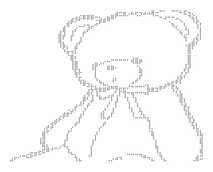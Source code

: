 <svg xmlns="http://www.w3.org/2000/svg" width="800" height="400" viewBox="0 0 800 400">
    <foreignObject width="100%" height="100%">
        <div xmlns="http://www.w3.org/1999/xhtml">
            <pre>
⠀⠀⠀⠀⠀⠀⠀⠀⠀⠀⠀⠀⠀⠀⠀⠀⠀⠀⠀⢀⣀⣀⣀⠀⠀⠀⠀⣀⣴⣒⣶⡠⠦⢖⡲⠴⠴⢿⣒⠉⠁⠀⠉⠉⠓⠯⣲⢄⠀⠀
⠀⠀⠀⠀⠀⠀⠀⠀⠀⠀⠀⠀⠀⠀⠀⠀⢀⣴⡺⠗⠛⠛⠛⠩⣵⣴⠿⠛⠁⠀⠀⠀⠀⠀⠀⠀⠀⠀⠀⠉⠚⢉⠉⠒⢄⠀⠈⢳⣣⠀
⠀⠀⠀⠀⠀⠀⠀⠀⠀⠀⠀⠀⠀⠀⠀⣠⠻⠁⢀⠤⠔⢲⡤⠚⠁⠀⠀⠀⠀⠀⠀⠀⠀⠀⠀⠀⠀⠀⠀⠀⠀⠀⠳⡄⠀⢣⠀⠀⢱⡃
⠀⠀⠀⠀⠀⠀⠀⠀⠀⠀⠀⠀⠀⠀⣰⢻⠀⢰⠃⠀⡴⠋⠀⠀⠀⠀⠀⠀⠀⠀⠀⠀⠀⠀⠀⠀⠀⠀⠀⠀⠀⠀⠀⠈⢦⢈⡇⠀⢀⡇
⠀⠀⠀⠀⠀⠀⠀⠀⠀⠀⠀⠀⠀⠀⣿⠏⠀⡏⠀⢰⠁⠀⠀⠀⠀⠀⠀⠀⠀⠀⠀⠀⠀⠀⠀⠀⠀⠀⠀⠀⠀⠀⠀⠀⠀⢳⠀⢠⢮⠇
⠀⠀⠀⠀⠀⠀⠀⠀⠀⠀⠀⠀⠀⠀⢹⣧⡀⠀⣰⠋⠀⠀⠀⠀⠀⠀⠀⠀⠀⠀⠀⠀⠀⠀⠀⠀⠀⠀⠀⠀⠀⠀⠀⠀⠀⠠⣴⡿⠃⠀
⠀⠀⠀⠀⠀⠀⠀⠀⠀⠀⠀⠀⠀⠀⠀⠱⣥⢤⡏⠀⠀⠀⠀⠀⠀⠀⠀⠀⠀⠀⠀⠀⠀⠀⠀⠀⠀⠀⠀⠀⠀⠀⠀⠀⠀⠀⣿⠁⠀⠀
⠀⠀⠀⠀⠀⠀⠀⠀⠀⠀⠀⠀⠀⠀⠀⠀⠈⣿⠆⠀⠀⠀⠀⠀⠀⠀⠀⣀⣀⣀⣀⡀⣠⣤⣀⠀⠀⠀⠀⠀⠀⠀⠀⠀⠀⠀⣿⠀⠀⠀
⠀⠀⠀⠀⠀⠀⠀⠀⠀⠀⠀⠀⠀⠀⠀⠀⠀⢸⣿⠀⠀⠀⢠⣶⠔⠊⣉⣀⠀⠀⠀⠀⠙⢛⠋⠀⠀⠀⠀⠀⠀⠀⠀⠀⠀⢠⢿⠀⠀⠀
⠀⠀⠀⠀⠀⠀⠀⠀⠀⠀⠀⠀⠀⠀⠀⠀⠀⠘⣟⣆⠀⠀⠘⡇⠀⠀⠛⠛⠁⠀⠀⠀⠀⠀⣷⠀⠀⠀⠀⠀⠀⠀⠀⠀⢀⢞⡏⠀⠀⠀
⠀⠀⠀⠀⠀⠀⠀⠀⠀⠀⠀⠀⠀⠀⠀⠀⠀⠀⠹⡥⠀⠀⠀⢇⠀⠀⠀⢀⡀⠀⠀⠀⠀⢀⡞⠀⠀⠀⠀⠀⠀⠀⠀⢠⣮⠎⠀⠀⠀⠀
⠀⠀⠀⠀⠀⠀⠀⠀⠀⠀⠀⠀⠀⠀⠀⠀⠀⠀⠀⠹⣷⢤⡀⠈⠳⣄⡀⠘⠁⠀⠀⢀⠴⠋⠀⢀⡀⠀⠀⠀⢀⣤⣖⠟⠇⠀⠀⠀⠀⠀
⠀⠀⠀⠀⠀⠀⠀⠀⠀⠀⠀⠀⠀⠀⠀⠀⠀⠀⠀⠀⠀⢩⢯⢷⣶⣶⠾⠛⡻⣖⣖⠊⠉⠉⠉⠁⣷⣶⣲⠟⠋⠀⢫⡳⡀⠀⠀⠀⠀⠀
⠀⠀⠀⠀⠀⠀⠀⠀⠀⠀⠀⠀⠀⠀⠀⠀⠀⠀⠀⠀⣠⡻⢣⠸⣄⢀⣠⡴⢡⠇⢹⡉⢻⡉⠉⠙⠃⠀⠀⠀⠀⠀⠀⠱⣷⠀⠀⠀⠀⠀
⠀⠀⠀⠀⠀⠀⠀⠀⠀⠀⠀⠀⠀⠀⠀⠀⠀⠀⠀⢠⡟⢁⠞⠀⠉⠉⢠⠃⡼⠀⠀⢣⠀⢇⠀⠀⠀⠀⠀⠀⠀⠀⠀⠀⢿⢇⠀⠀⠀⠀
⠀⠀⠀⠀⠀⠀⠀⠀⠀⠀⠀⠀⠀⠀⠀⠀⢀⢀⡞⠉⢠⠋⠀⠀⠀⢠⠃⢠⠃⠀⠀⠸⡄⠘⡄⠀⠀⠀⠀⠀⠀⠀⠀⠀⠈⣟⡆⠀⠀⠀
⠀⠀⠀⠀⠀⠀⠀⠀⠀⠀⠀⠀⠀⠀⢀⣴⡶⠋⠀⢠⠇⠀⠀⠀⢰⡇⢀⡞⠀⠀⠀⠀⢱⠀⠹⡄⠀⠀⠀⠀⠀⠀⠀⠀⠀⠸⡷⡀⠀⠀
⠀⠀⠀⠀⠀⠀⠀⠀⠀⠀⠀⠀⢀⣴⠗⠁⠀⠀⢀⡏⠀⠀⠀⠀⠈⢉⠋⠀⠀⠀⠀⠀⠀⠉⠉⠉⢧⠀⠀⠀⠀⠀⠀⠀⠀⠀⢹⣱⠀⠀
⠀⠀⠀⠀⠀⠀⠀⠀⠀⠀⢀⡴⡽⠁⠀⠀⠀⡠⠋⠀⠀⠀⠀⠀⡠⠋⠀⠀⠀⠀⠀⠀⠀⠀⠀⠀⢸⡀⠀⠀⠀⠀⠀⠀⠀⠀⠀⢳⣇⠀
⠀⠀⠀⠀⠀⠀⠀⠀⠀⠀⣾⠋⠀⠀⠀⠀⡜⠁⠀⠀⠀⠀⠀⡰⠁⠀⠀⠀⠀⠀⠀⠀⠀⠀⠀⠀⠈⣷⠀⠀⠀⠀⠀⠀⠀⠀⠀⠀⢹⣧
⠀⠀⠀⠀⠀⠀⠀⠀⠀⢰⣻⠀⠀⠀⠀⢠⠇⠀⠀⠀⠀⠀⢠⠇⠀⠀⠀⠀⠀⠀⠀⠀⠀⠀⠀⠀⠀⠘⡄⠀⠀⠀⠀⠀⠀⠀⠀⠀⠀⣾
⠀⠀⠀⠀⠀⠀⠀⠀⠀⠈⢿⣆⢀⣀⡠⠺⡄⠀⠀⠀⠀⠀⡜⠀⠀⠀⠀⠀⠀⠀⠀⠀⠀⠀⠀⠀⠀⠀⣧⠀⠀⠀⠀⠀⠀⠀⠀⠀⠀⢹
⠀⠀⠀⠀⠀⠀⢀⡤⣤⣖⠯⠛⠉⠀⠀⠀⠸⣄⡀⠀⠀⠀⡇⠀⠀⠀⠀⠀⠀⠀⠀⣀⣀⣀⣀⠀⠀⠀⠸⡄⠀⠀⠀⠀⠀⠀⠀⠀⠀⢿
⠀⠀⣠⠖⠊⠉⠓⠋⠁⠀⠀⠀⠀⠀⠀⠀⠀⠀⢳⣄⠀⠈⠁⠀⠀⠀⢀⡠⠴⠲⠀⠀⠀⠀⠈⠛⠲⣄⠀⠹⣄⠀⠀⠀⠀⠀⠀⢀⣾⠭
⢠⣾⠇⠀⠀⠀⠀⠀⠀⠀⠀⠀⠀⠀⠀⠀⠀⠀⠀⠉⢳⣀⠀⢀⠤⠞⠁⠀⠀⠀⠀⠀⠀⠀⠀⠀⠀⠀⠀⠀⠈⢱⡦⣤⠠⣶⣺⠟⠉⠀
⢺⡏⠀⠀⠀⠀⠀⠀⠀⠀⠀⠀⠀⠀⠀⠀⠀⠀⢀⣀⠤⠼⠊⠁⠀⠀⠀⠀⠀⠀⠀⠀⠀⠀⠀⠀⠀⠀⠀⠀⣰⡿⠉⠉⠉⠁⠀⠀⠀⠀
⠸⣿⡄⠀⠀⠀⠀⠀⠀⠀⠀⠀⠀⢀⣠⠖⠚⠉⠉⠀⠀⠀⠀⠀⠀⠀⠀⠀⠀⠀⠀⠀⠀⠀⠀⠀⠀⢀⣼⡿⠊⠁⠀⠀⠀⠀⠀⠀⠀⠀
⠀⠸⣾⠀⠀⠀⠀⠀⠀⠀⠀⠀⠀⡼⠀⠀⠀⠀⠀⠀⠀⠀⠀⠀⠀⠀⠀⠀⠀⠀⠀⠀⠀⠀⠀⢀⣴⡯⠋⠀⠀⠀⠀⠀⠀⠀⠀⠀⠀⠀
⠀⠀⠹⡳⢤⣀⣀⠀⠀⣀⣀⣤⣾⠃⠀⠀⠀⠀⠀⠀⠀⠀⠀⠀⠀⠀⠀⠀⠀⠀⠀⠀⠀⠐⣺⡷⠋⠀⠀⠀⠀⠀⠀⠀⠀⠀⠀⠀⠀⠀
⠀⠀⠀⠈⠙⠚⠓⠛⠛⠀⠀⢸⢻⠀⠀⠀⠀⠀⠀⠀⠀⠀⠀⠀⠀⠀⠀⠀⠀⠀⣀⡤⣞⠝⠉⠀⠀⠀⠀⠀⠀⠀⠀⠀⠀⠀⠀⠀⠀⠀
⠀⠀⠀⠀⠀⠀⠀⠀⠀⠀⠀⠀⠻⣇⠀⠀⠀⠀⠀⠀⠀⠀⠀⠀⠀⠀⠀⣠⡤⣾⠟⠉⠀⠀⠀⠀⠀⠀⠀⠀⠀⠀⠀⠀⠀⠀⠀⠀⠀⠀
⠀⠀⠀⠀⠀⠀⠀⠀⠀⠀⠀⠀⠀⠫⡷⢄⡀⠀⠀⠀⠀⠀⢀⡤⣔⡺⠟⠛⠉⠀⠀⠀⠀⠀⠀⠀⠀⠀⠀⠀⠀⠀⠀⠀⠀⠀⠀⠀⠀⠀
⠀⠀⠀⠀⠀⠀⠀⠀⠀⠀⠀⠀⠀⠀⠈⢯⣾⣷⣶⣶⣶⢺⣗⣾⣛⠀⠀⠀⠀⠀⠀⠀⠀⠀⠀⠀⠀⠀⠀⠀⠀⠀⠀⠀⠀⠀⠀⠀⠀⠀
            </pre>
        </div>
    </foreignObject>
</svg>
